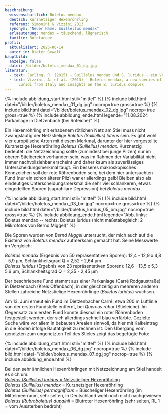 ```yaml
---
beschreibung:
  wissenschaftlich: Boletus mendax
  deutsch: Kurznetziger Hexenröhrling
  referenz: Simonini & Vizzini 2013
  synonym: "Neuer Name: Suillellus mendax"
  erlaeuterung: mendax = täuschend, lügnerisch
  familie: Boletaceae
profil:
  aktualisiert: 2025-06-14
  autor_in: Dieter Gewalt
hauptbild:
  anzeige: false
  datei: /bilder/boletus_mendax_01_dg.jpg
literatur:
  - text: Jarling, R. (2015) - Suillelus mendax und S. luridus - ein Vergleich
  - text: Vizzini, A. et al. (2013) - Boletus mendax, a new species of Boletus sect.
      Luridi from Italy and insights on the B. luridus complex
---
```

{% include abbildung_start.html stil="mittel" %}
{% include bild.html datei="/bilder/boletus_mendax_01_dg.jpg" nocrop=true gross=true %}
{% include bild.html datei="/bilder/boletus_mendax_02_dg.jpg" nocrop=true gross=true %}
{% include abbildung_ende.html legende="11.08.2024 Parkanlage in Dietzenbach (bei Roteiche)" %}

Ein Hexenröhrling mit erhabenem rötlichen Netz am Stiel muss nicht zwangsläufig der Netzstielige *Boletus (Suillellus) luteus* sein. Es gibt wohl vier europäische Arten mit diesem Merkmal, darunter der hier vorgestellte Kurznetzige Hexenröhrling *Boletus (Suillellus) mendax*. Kurznetzig bedeutet: die Netzzeichnung sollte (zumindest bei junge Pilzen) nur im oberen Stielbereich vorhanden sein, was im Rahmen der Variabilität nicht immer nachvollziehbar erscheint und daher kaum als zuverlässiges Unterscheidungsmerkmal taugt. Ein besseres makroskopisches Kennzeichen soll der rote Röhrenboden sein, bei dem hier untersuchten Fund (nur ein schon älterer Pilz) war er allerdings gelb! Bleiben also als eindeutiges Unterscheidungsmerkmal die sehr viel schlankeren, etwas eingedellten Sporen (suprahilare Depression) bei *Boletus mendax*.

{% include abbildung_start.html stil="mittel" %}
{% include bild.html datei="/bilder/boletus_mendax_03_bm.jpg" nocrop=true gross=true %}
{% include bild.html datei="/bilder/boletus_luridus_05_bm.jpg" nocrop=true gross=true %}
{% include abbildung_ende.html legende="Abb. links: Boletus mendax -- rechts: Boletus luridus (nicht maßstabsgleich; 2 Mikrofotos von Bernd Miggel)" %}

Die Sporen wurden von *Bernd Miggel* untersucht, der mich auch auf die Existenz von *Boletus mendax* aufmerksam gemacht hat. Seine Messwerte im Vergleich:

*Boletus mendax* (Ergebnis von 50 repräsentativen Sporen):  12,4 - 12,9 x 4,8 - 5,9 µm, Schlankheitsgrad Q = 2,52 - 2,64 µm\
*Boletus luridus* (Ergebnis von 23 repräsentativen Sporen): 12,6 - 13,5 x 5,3 - 5,6 µm, Schlankheitsgrad Q = 2,35 - 2,45 µm

Der beschriebene Fund stammt aus einer Parkanlage (Carré Rodgaustraße) in Dietzenbach (Kreis Offenbach), in der gleichzeitig an mehreren anderen Stellen zahreiche Netzstielige Hexenröhrlinge (*Boletus luridus*) wuchsen.

Am 13. Juni erneut ein Fund im Dietzenbacher Carré, etwa 200 m Luftlinie von der ersten Fundstelle entfernt, bei *Quercus robur* (Stieleiche). Im Gegensatz zum ersten Fund konnte diesmal ein roter Röhrenboden festgestellt werden, der sich allerdings schnell blau verfärbte. Gezielte Suche wäre vor allem in bebauten Arealen sinnvoll, da hier mit Kalkeintrag in die Böden infolge Bautätigkeit zu rechnen ist. Den Übergang vom genetzten zum ungenetzten Teil des Stieles zeigt das begefügte Foto:

{% include abbildung_start.html stil="mittel" %}
{% include bild.html datei="/bilder/boletus_mendax_06_dg.jpg" nocrop=true %}
{% include bild.html datei="/bilder/boletus_mendax_07_dg.jpg" nocrop=true %}
{% include abbildung_ende.html %}

Bei den sehr ähnlichen Hexenröhrlingen mit Netzzeichnung am Stiel handelt es sich um:\
[*Boletus (Suillellus) luridus* = Netzstieliger Hexenröhrling](/pilze/boletus-luridus-netzstieliger-hexenröhrling)\
*Boletus (Suillellus) mendax* = Kurznetziger Hexenröhrling\
*Boletus (Suillellus) permagnificus* = Büscheliger Hexenröhrling (im Mittelmeerraum, sehr selten, in Deutschland wohl noch nicht nachgewiesen\
*Boletus (Rubroboletus) dupainii* = Blutroter Hexenröhrling (sehr selten, RL 1 = vom Aussterben bedroht)